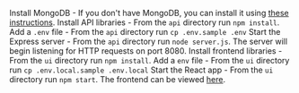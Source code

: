 
 Install MongoDB - If you don't have MongoDB, you can install it using [these instructions](https://www.mongodb.com/docs/manual/administration/install-community/).
 Install API libraries - From the `api` directory run `npm install`.
 Add a `.env` file - From the `api` directory run `cp .env.sample .env`
 Start the Express server - From the `api` directory run `node server.js`. The server will begin listening for HTTP requests on port 8080.
 Install frontend libraries - From the `ui` directory run `npm install`.
 Add a `env` file - From the `ui` directory run `cp .env.local.sample .env.local`
 Start the React app - From the `ui` directory run `npm start`. 
 The frontend can be viewed [here](http://localhost:3000).

